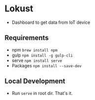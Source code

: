# Lokust
- Dashboard to get data from IoT device

## Requirements
- npm `brew install npm`
- gulp `npm install -g gulp-cli`
- serve `npm install serve`
- Packages `npm install --save-dev`

## Local Development
- Run `serve` in root dir. That's it.

